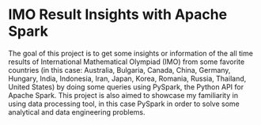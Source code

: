 # IMO Result Insights with Apache Spark

The goal of this project is to get some insights or information of the all time results of International Mathematical Olympiad (IMO) from some favorite countries (in this case: Australia, Bulgaria, Canada, China, Germany, Hungary, India, Indonesia, Iran, Japan, Korea, Romania, Russia, Thailand, United States) by doing some queries using PySpark, the Python API for Apache Spark. This project is also aimed to showcase my familiarity in using data processing tool, in this case PySpark in order to solve some analytical and data engineering problems.
